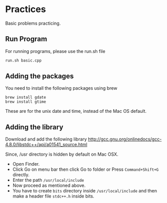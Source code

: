 # Practices

Basic problems practicing.

## Run Program
For running programs, please use the run.sh file
```bash
run.sh basic.cpp
```

## Adding the packages

You need to install the following packages using brew

```
brew install gdate
brew install gtime
```

These are for the unix date and time, instead of the Mac OS default.

## Adding the library

Download and add the following library http://gcc.gnu.org/onlinedocs/gcc-4.8.0/libstdc++/api/a01541_source.html

Since, /usr directory is hidden by default on Mac OSX.

- Open Finder.
- Click Go on menu bar then click Go to folder or Press `Command+Shift+G` directly.
- Enter the path `/usr/local/include`
- Now proceed as mentioned above.
- You have to create `bits` directory inside `/usr/local/include` and then make a header file `stdc++.h` inside bits.